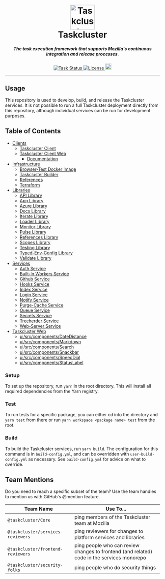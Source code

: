 <h1 align="center">
  <br>
  <img src="https://media.taskcluster.net/logo/logo.png" alt="Taskcluster" width="80">
  <br>
  Taskcluster
  <br>
</h1>

<h5 align="center">The task execution framework that supports Mozilla's continuous integration and release processes.</h5>

<p align="center">
  <a href="https://github.taskcluster.net/v1/repository/taskcluster/taskcluster/master/latest">
    <img src="https://github.taskcluster.net/v1/repository/taskcluster/taskcluster/master/checksBadge.svg" alt="Task Status">
  </a>
  <a href="http://mozilla.org/MPL/2.0">
    <img src="https://img.shields.io/badge/license-MPL%202.0-orange.svg" alt="License">
  </a>
  <a href="https://www.irccloud.com/invite?channel=%23taskcluster&amp;hostname=irc.mozilla.org&amp;port=6697&amp;ssl=1" target="_blank">
    <img src="https://img.shields.io/badge/IRC-%23taskcluster-1e72ff.svg?style=flat"  height="20">
  </a>
</p>

<hr/>

## Usage

This repository is used to develop, build, and release the Taskcluster services.
It is not possible to run a full Taskcluster deployment directly from this repository, although individual services can be run for development purposes.

## Table of Contents

<!-- TOC BEGIN -->
* [Clients](clients#readme)
    * [Taskcluster Client](clients/client#readme)
    * [Taskcluster Client Web](clients/client-web#readme)
        * [Documentation](clients/client-web/docs#readme)
* [Infrastructure](infrastructure#readme)
    * [Browser-Test Docker Image](infrastructure/browser-test#readme)
    * [Taskcluster Builder](infrastructure/builder#readme)
    * [References](infrastructure/references#readme)
    * [Terraform](infrastructure/terraform#readme)
* [Libraries](libraries#readme)
    * [API Library](libraries/api#readme)
    * [App Library](libraries/app#readme)
    * [Azure Library](libraries/azure#readme)
    * [Docs Library](libraries/docs#readme)
    * [Iterate Library](libraries/iterate#readme)
    * [Loader Library](libraries/loader#readme)
    * [Monitor Library](libraries/monitor#readme)
    * [Pulse Library](libraries/pulse#readme)
    * [References Library](libraries/references#readme)
    * [Scopes Library](libraries/scopes#readme)
    * [Testing Library](libraries/testing#readme)
    * [Typed-Env-Config Library](libraries/typed-env-config#readme)
    * [Validate Library](libraries/validate#readme)
* [Services](services#readme)
    * [Auth Service](services/auth#readme)
    * [Built-In Workers Service](services/built-in-workers#readme)
    * [Github Service](services/github#readme)
    * [Hooks Service](services/hooks#readme)
    * [Index Service](services/index#readme)
    * [Login Service](services/login#readme)
    * [Notify Service](services/notify#readme)
    * [Purge-Cache Service](services/purge-cache#readme)
    * [Queue Service](services/queue#readme)
    * [Secrets Service](services/secrets#readme)
    * [Treeherder Service](services/treeherder#readme)
    * [Web-Server Service](services/web-server#readme)
* [Taskcluster Web](ui#readme)
    * [ui/src/components/DateDistance](ui/src/components/DateDistance#readme)
    * [ui/src/components/Markdown](ui/src/components/Markdown#readme)
    * [ui/src/components/Search](ui/src/components/Search#readme)
    * [ui/src/components/Snackbar](ui/src/components/Snackbar#readme)
    * [ui/src/components/SpeedDial](ui/src/components/SpeedDial#readme)
    * [ui/src/components/StatusLabel](ui/src/components/StatusLabel#readme)
<!-- TOC END -->

### Setup

To set up the repository, run `yarn` in the root directory.
This will install all required dependencies from the Yarn registry.

### Test

To run tests for a specific package, you can either cd into the directory and `yarn test` from there or run `yarn workspace <package name> test` from the root.

### Build

To build the Taskcluster services, run `yarn build`.
The configuration for this command is in `build-config.yml`, and can be overridden with `user-build-config.yml` as necessary.
See `build-config.yml` for advice on what to override.

## Team Mentions

Do you need to reach a specific subset of the team? Use the team handles to mention us with GitHub's @mention feature.

| Team Name | Use To... |
| --------- | --------- |
| `@taskcluster/Core` | ping members of the Taskcluster team at Mozilla |
| `@taskcluster/services-reviewers` | ping reviewers for changes to platform services and libraries  |
| `@taskcluster/frontend-reviewers` | ping people who can review changes to frontend (and related) code in the services monorepo |
| `@taskcluster/security-folks` | ping people who do security things |
